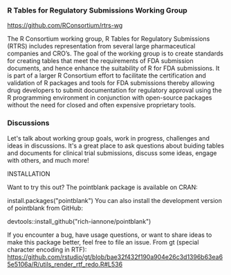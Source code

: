 ### R Tables for Regulatory Submissions Working Group
https://github.com/RConsortium/rtrs-wg

The R Consortium working group, R Tables for Regulatory Submissions  (RTRS) includes representation from several large pharmaceutical companies and CRO’s. The goal of the working group is to create standards for creating tables that meet the requirements of FDA submission documents, and hence enhance the suitability of R for FDA submissions. It is part of a larger R Consortium effort to facilitate the certification and validation of R packages and tools for FDA submissions thereby allowing drug developers to submit documentation for regulatory approval using the R programming environment in conjunction with open-source packages without the need for closed and often expensive proprietary tools.


### Discussions

Let's talk about working group goals, work in progress, challenges and ideas in discussions. It's a great place to ask questions about buiding tables and documents for clinical trial submissions, discuss some ideas, engage with others, and much more!

INSTALLATION

Want to try this out? The pointblank package is available on CRAN:

install.packages("pointblank")
You can also install the development version of pointblank from GitHub:

devtools::install_github("rich-iannone/pointblank")

If you encounter a bug, have usage questions, or want to share ideas to make this package better, feel free to file an issue.
From gt (special character encoding in RTF): https://github.com/rstudio/gt/blob/bae32f432f190a904e26c3d1396b63ea65e5106a/R/utils_render_rtf_redo.R#L536
